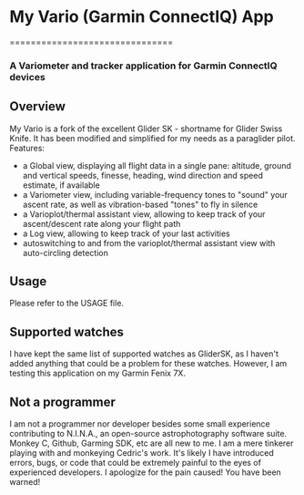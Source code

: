 # My Vario (Garmin ConnectIQ) App
===============================
### A Variometer and tracker application for Garmin ConnectIQ devices


## Overview

My Vario is a fork of the excellent Glider SK - shortname for Glider Swiss
Knife. It has been modified and simplified for my needs as a paraglider pilot.
Features:
 - a Global view, displaying all flight data in a single pane: altitude,
   ground and vertical speeds, finesse, heading, wind direction and speed
   estimate, if available
 - a Variometer view, including variable-frequency tones to "sound" your
   ascent rate, as well as vibration-based "tones" to fly in silence
 - a Varioplot/thermal assistant view, allowing to keep track of your
   ascent/descent rate along your flight path
 - a Log view, allowing to keep track of your last activities
 - autoswitching to and from the varioplot/thermal assistant view with
   auto-circling detection


## Usage

Please refer to the USAGE file.

## Supported watches

I have kept the same list of supported watches as GliderSK, as I haven't
added anything that could be a problem for these watches. However, I am
testing this application on my Garmin Fenix 7X.

## Not a programmer

I am not a programmer nor developer besides some small experience
contributing to N.I.N.A., an open-source astrophotography software suite.
Monkey C, Github, Garming SDK, etc are all new to me. I am a mere tinkerer
playing with and monkeying Cedric's work. It's likely I have introduced
errors, bugs, or code that could be extremely painful to the eyes of
experienced developers. I apologize for the pain caused!
You have been warned!

